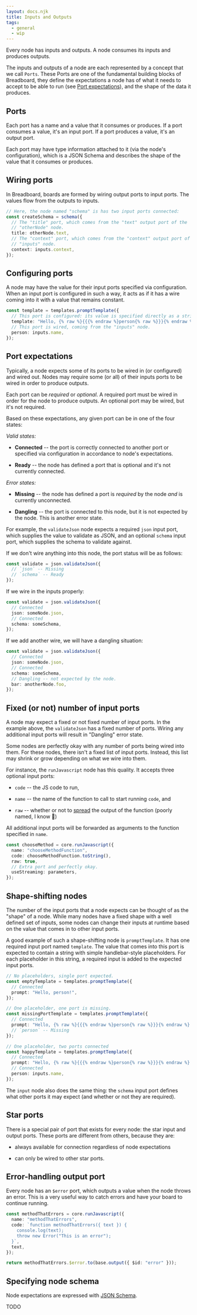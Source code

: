 ```yaml
---
layout: docs.njk
title: Inputs and Outputs
tags:
  - general
  - wip
---
```


Every node has inputs and outputs. A node consumes its inputs and produces outputs.

The inputs and outputs of a node are each represented by a concept that we call `Ports`. These Ports are one of the fundamental building blocks of Breadboard, they define the expectations a node has of what it needs to accept to be able to run (see [Port expectations](#port-expectations)), and the shape of the data it produces.

## Ports

Each port has a name and a value that it consumes or produces. If a port consumes a value, it's an input port. If a port produces a value, it's an output port.

Each port may have type information attached to it (via the node's configuration), which is a JSON Schema and describes the shape of the value that it consumes or produces.

## Wiring ports

In Breadboard, boards are formed by wiring output ports to input ports. The values flow from the outputs to inputs.

```ts
// Here, the node named "schema" is has two input ports connected:
const createSchema = schema({
  // The "title" port, which comes from the "text" output port of the
  // "otherNode" node.
  title: otherNode.text,
  // The "context" port, which comes from the "context" output port of the
  // "inputs" node.
  context: inputs.context,
});
```

## Configuring ports

A node may have the value for their input ports specified via configuration. When an input port is configured in such a way, it acts as if it has a wire coming into it with a value that remains constant.

```ts
const template = templates.promptTemplate({
  // This port is configured: its value is specified directly as a string.
  template: "Hello, {% raw %}{{{% endraw %}person{% raw %}}}{% endraw %}!",
  // This port is wired, coming from the "inputs" node.
  person: inputs.name,
});
```

## Port expectations

Typically, a node expects some of its ports to be wired in (or configured) and wired out. Nodes may require some (or all) of their inputs ports to be wired in order to produce outputs.

Each port can be _required_ or _optional_. A required port must be wired in order for the node to produce outputs. An optional port may be wired, but it's not required.

Based on these expectations, any given port can be in one of the four states:

_Valid states:_

- **Connected** -- the port is correctly connected to another port or specified via configuration in accordance to node's expectations.

- **Ready** -- the node has defined a port that is optional and it's not currently connected.

_Error states:_

- **Missing** -- the node has defined a port is _required_ by the node _and_ is currently unconnected.

- **Dangling** -- the port is connected to this node, but it is not expected by the node. This is another error state.

For example, the `validateJson` node expects a required `json` input port, which supplies the value to validate as JSON, and an optional `schema` input port, which supplies the schema to validate against.

If we don't wire anything into this node, the port status will be as follows:

```ts
const validate = json.validateJson({
  // `json` -- Missing
  // `schema` -- Ready
});
```

If we wire in the inputs properly:

```ts
const validate = json.validateJson({
  // Connected
  json: someNode.json,
  // Connected
  schema: someSchema,
});
```

If we add another wire, we will have a dangling situation:

```ts
const validate = json.validateJson({
  // Connected
  json: someNode.json,
  // Connected
  schema: someSchema,
  // Dangling -- not expected by the node.
  bar: anotherNode.foo,
});
```

## Fixed (or not) number of input ports

A node may expect a fixed or not fixed number of input ports. In the example above, the `validateJson` has a fixed number of ports. Wiring any additional input ports will result in "Dangling" error state.

Some nodes are perfectly okay with any number of ports being wired into them. For these nodes, there isn't a fixed list of input ports. Instead, this list may shrink or grow depending on what we wire into them.

For instance, the `runJavascript` node has this quality. It accepts three optional input ports:

- `code` -- the JS code to run,

- `name` -- the name of the function to call to start running `code`, and

- `raw` -- whether or not to [spread](https://developer.mozilla.org/en-US/docs/Web/JavaScript/Reference/Operators/Spread_syntax) the output of the function (poorly named, I know 🤦)

All additional input ports will be forwarded as arguments to the function specified in `name`.

```ts
const chooseMethod = core.runJavascript({
  name: "chooseMethodFunction",
  code: chooseMethodFunction.toString(),
  raw: true,
  // Extra port and perfectly okay.
  useStreaming: parameters,
});
```

## Shape-shifting nodes

The number of the input ports that a node expects can be thought of as the "shape" of a node. While many nodes have a fixed shape with a well defined set of inputs, some nodes can change their inputs at runtime based on the value that comes in to other input ports.

A good example of such a shape-shifting node is `promptTemplate`. It has one required input port named `template`. The value that comes into this port is expected to contain a string with simple handlebar-style placeholders. For each placeholder in this string, a required input is added to the expected input ports.

```ts
// No placeholders, single port expected.
const emptyTemplate = templates.promptTemplate({
  // Connected
  prompt: "Hello, person!",
});

// One placeholder, one port is missing.
const missingPortTemplate = templates.promptTemplate({
  // Connected
  prompt: "Hello, {% raw %}{{{% endraw %}person{% raw %}}}{% endraw %}!",
  // `person` -- Missing
});

// One placeholder, two ports connected
const happyTemplate = templates.promptTemplate({
  // Connected
  prompt: "Hello, {% raw %}{{{% endraw %}person{% raw %}}}{% endraw %}!",
  // Connected
  person: inputs.name,
});
```

The `input` node also does the same thing: the `schema` input port defines what other ports it may expect (and whether or not they are required).

## Star ports

There is a special pair of port that exists for every node: the star input and output ports. These ports are different from others, because they are:

- always available for connection regardless of node expectations

- can only be wired to other star ports.

## Error-handling output port

Every node has an `$error` port, which outputs a value when the node throws an error. This is a very useful way to catch errors and have your board to continue running.

```ts
const methodThatErrors = core.runJavascript({
  name: "methodThatErrors",
  code: `function methodThatErrors({ text }) {
    console.log(text);
    throw new Error("This is an error");
  }`,
  text,
});

return methodThatErrors.$error.to(base.output({ $id: "error" }));
```

## Specifying node schema

Node expectations are expressed with [JSON Schema](https://json-schema.org/).

TODO
